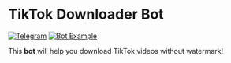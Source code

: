 TikTok Downloader Bot
=====================

[![Telegram](https://img.shields.io/badge/-Telegram-2f3136?style=for-the-badge&logo=telegram)](https://t.me/lantrik)
[![Bot Example](https://img.shields.io/badge/-BotExample-2f3136?style=for-the-badge&logo=telegram)](https://t.me/lantrik)

This **bot** will help you download TikTok videos without watermark!

